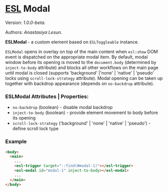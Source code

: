 # [ESL](../../../) Modal

Version: *1.0.0-beta*.

Authors: *Anastasiya Lesun*.

<a name="intro"></a>

**ESLModal** - a custom element based on `ESLToggleable` instance. 

`ESLModal` opens in overlay on top of the main content when `esl:show` DOM event is dispatched on the appropriate modal item. 
By default, modal window before its opening is moved to the `document.body` (determined by `inject-to-body` attribute) and blocks all other workflows on the main page until modal is closed (supports 'background' |'none' | 'native' | 'pseudo' locks using `scroll-lock-strategy` attribute).
Modal opening can be taken up together with backdrop appearance (depends on `no-backdrop` attribute).

### ESLModal Attributes | Properties:
- `no-backdrop` (boolean) - disable modal backdrop
- `inject-to-body` (boolean) - provide element movement to body before its opening
- `scroll-lock-strategy` ('background' | 'none' | 'native' | 'pseudo') - define scroll lock type 

### Example
```html
<body>
  <main>
    ...
    <esl-trigger target="::find(#modal-1)"></esl-trigger>
    <esl-modal id="modal-1" inject-to-body></esl-modal>
    ...
  </main>
</body>
```
